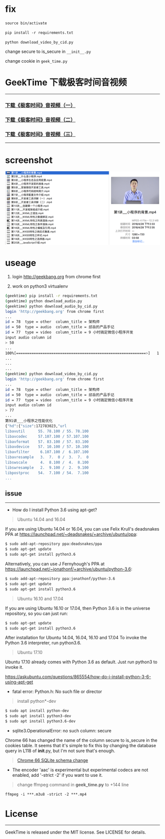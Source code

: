 # fix

`source bin/activate`

`pip install -r requirements.txt`

`python download_video_by_cid.py`

change secure to is_secure in `__init__.py`

change cookie in `geek_time.py`

# GeekTime 下载极客时间音视频
---

### [下载《极客时间》音视频（一）](http://iosdevlog.com/2018/04/19/time.html)
### [下载《极客时间》音视频（二）](http://iosdevlog.com/python/2018/04/26/geektime.html)
### [下载《极客时间》音视频（三）](http://iosdevlog.com/2018/04/28/geek-time.html)

---

# screenshot

![download](./screenshot/download.png)

# useage

1. login <http://geekbang.org> from chrome first

2. work on python3 virtualenv

```bash
(geektime) pip install -r requirements.txt
(geektime) python download_audio.py
(geektime) python download_audio_by_cid.py
login 'http://geekbang.org' from chrome first
...
id = 78  type = other  column_title = 架构师
id = 50  type = audio  column_title = 邱岳的产品手记
id = 77  type = video  column_title = 9 小时搞定微信小程序开发
input audio column id
> 50
...
100%[===========================================================>]   1.87K  --.-KB/s    in 0s
...
...
...
(geektime) python download_video_by_cid.py
login 'http://geekbang.org' from chrome first
...
id = 78  type = other  column_title = 架构师
id = 50  type = audio  column_title = 邱岳的产品手记
id = 77  type = video  column_title = 9 小时搞定微信小程序开发
input audio column id
> 77
...
第91讲___小程序之性能优化
{"hd":{"size":172783023,"url
libavutil      55. 78.100 / 55. 78.100
libavcodec     57.107.100 / 57.107.100
libavformat    57. 83.100 / 57. 83.100
libavdevice    57. 10.100 / 57. 10.100
libavfilter     6.107.100 /  6.107.100
libavresample   3.  7.  0 /  3.  7.  0
libswscale      4.  8.100 /  4.  8.100
libswresample   2.  9.100 /  2.  9.100
libpostproc    54.  7.100 / 54.  7.100
...
```

## issue
---

* How do I install Python 3.6 using apt-get?

> Ubuntu 14.04 and 16.04

If you are using Ubuntu 14.04 or 16.04, you can use Felix Krull's deadsnakes PPA at https://launchpad.net/~deadsnakes/+archive/ubuntu/ppa:

```bash
$ sudo add-apt-repository ppa:deadsnakes/ppa
$ sudo apt-get update
$ sudo apt-get install python3.6
```

Alternatively, you can use J Fernyhough's PPA at https://launchpad.net/~jonathonf/+archive/ubuntu/python-3.6:

```bash
$ sudo add-apt-repository ppa:jonathonf/python-3.6
$ sudo apt-get update
$ sudo apt-get install python3.6
```

> Ubuntu 16.10 and 17.04

If you are using Ubuntu 16.10 or 17.04, then Python 3.6 is in the universe repository, so you can just run:

```bash
$ sudo apt-get update
$ sudo apt-get install python3.6
```

After installation for Ubuntu 14.04, 16.04, 16.10 and 17.04
To invoke the Python 3.6 interpreter, run python3.6.

> Ubuntu 17.10

Ubuntu 17.10 already comes with Python 3.6 as default. Just run python3 to invoke it.

<https://askubuntu.com/questions/865554/how-do-i-install-python-3-6-using-apt-get>

* fatal error: Python.h: No such file or director

> install python*-dev

```bash
$ sudo apt install python-dev
$ sudo apt install python3-dev
$ sudo apt install python3.6-dev
```

* sqlite3.OperationalError: no such column: secure

Chrome 66 has changed the name of the column secure to is_secure in the cookies table. It seems that it's simple to fix this by changing the database query in L118 of __init__.py, but I'm not sure that's enough.

> [Chrome 66 SQLite schema change](https://bitbucket.org/richardpenman/browsercookie/issues/26/chrome-66-sqlite-schema-change)

* The encoder 'aac' is experimental but experimental codecs are not enabled, add '-strict -2' if you want to use it.

> change ffmpeg command in **geek_time.py** to +144 line

```
ffmpeg -i ***.m3u8 -strict -2 ***.mp4
```


# License
---

GeekTime is released under the MIT license. See LICENSE for details.
